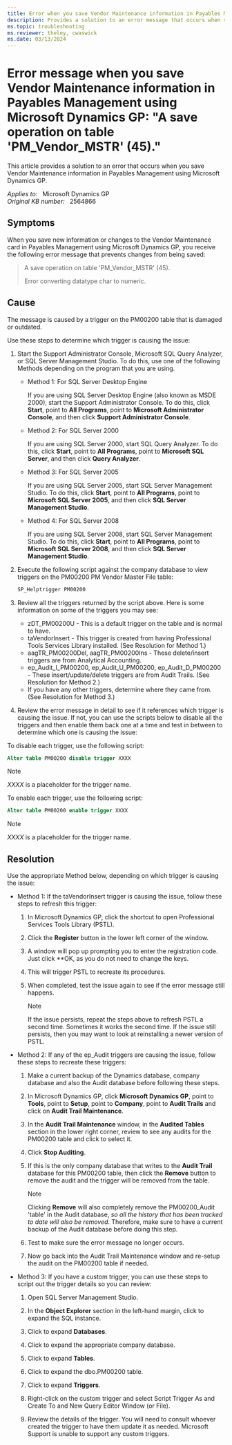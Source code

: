 ```yaml
---
title: Error when you save Vendor Maintenance information in Payables Management
description: Provides a solution to an error message that occurs when saving Vendor Maintenance information in Payables Management using Microsoft Dynamics GP.
ms.topic: troubleshooting
ms.reviewer: theley, cwaswick
ms.date: 03/13/2024
---
```

# Error message when you save Vendor Maintenance information in Payables Management using Microsoft Dynamics GP: "A save operation on table 'PM_Vendor_MSTR' (45)."

This article provides a solution to an error that occurs when you save Vendor Maintenance information in Payables Management using Microsoft Dynamics GP.

_Applies to:_ &nbsp; Microsoft Dynamics GP  
_Original KB number:_ &nbsp; 2564866

## Symptoms

When you save new information or changes to the Vendor Maintenance card in Payables Management using Microsoft Dynamics GP, you receive the following error message that prevents changes from being saved:

> A save operation on table 'PM_Vendor_MSTR' (45).
>
> Error converting datatype char to numeric.

## Cause

The message is caused by a trigger on the PM00200 table that is damaged or outdated.

Use these steps to determine which trigger is causing the issue:

1. Start the Support Administrator Console, Microsoft SQL Query Analyzer, or SQL Server Management Studio. To do this, use one of the following Methods depending on the program that you are using.

    - Method 1: For SQL Server Desktop Engine

        If you are using SQL Server Desktop Engine (also known as MSDE 2000), start the Support Administrator Console. To do this, click **Start**, point to **All Programs**, point to **Microsoft Administrator Console**, and then click **Support Administrator Console**.

    - Method 2: For SQL Server 2000

        If you are using SQL Server 2000, start SQL Query Analyzer. To do this, click **Start**, point to **All Programs**, point to **Microsoft SQL Server**, and then click **Query Analyzer**.

    - Method 3: For SQL Server 2005

        If you are using SQL Server 2005, start SQL Server Management Studio. To do this, click **Start**, point to **All Programs**, point to **Microsoft SQL Server 2005**, and then click **SQL Server Management Studio**.

    - Method 4: For SQL Server 2008

        If you are using SQL Server 2008, start SQL Server Management Studio. To do this, click **Start**, point to **All Programs**, point to **Microsoft SQL Server 2008**, and then click **SQL Server Management Studio**.

2. Execute the following script against the company database to view triggers on the PM00200 PM Vendor Master File table:

    ```sql
    SP_Helptrigger PM00200
    ```

3. Review all the triggers returned by the script above. Here is some information on some of the triggers you may see:

    - zDT_PM00200U - This is a default trigger on the table and is normal to have.
    - taVendorInsert - This trigger is created from having Professional Tools Services Library installed. (See Resolution for Method 1.)
    - aagTR_PM00200Del, aagTR_PM00200Ins - These delete/insert triggers are from Analytical Accounting.
    - ep_Audit_I_PM00200, ep_Audit_U_PM00200, ep_Audit_D_PM00200 - These insert/update/delete triggers are from Audit Trails. (See Resolution for Method 2.)
    - If you have any other triggers, determine where they came from. (See Resolution for Method 3.)

4. Review the error message in detail to see if it references which trigger is causing the issue. If not, you can use the scripts below to disable all the triggers and then enable them back one at a time and test in between to determine which one is causing the issue:

To disable each trigger, use the following script:

```sql
Alter table PM00200 disable trigger XXXX
```

> [!NOTE]
> *XXXX* is a placeholder for the trigger name.

To enable each trigger, use the following script:

```sql
Alter table PM00200 enable trigger XXXX
```

> [!NOTE]
> *XXXX* is a placeholder for the trigger name.

## Resolution

Use the appropriate Method below, depending on which trigger is causing the issue:

- Method 1: If the taVendorInsert trigger is causing the issue, follow these steps to refresh this trigger:

    1. In Microsoft Dynamics GP, click the shortcut to open Professional Services Tools Library (PSTL).

    2. Click the **Register** button in the lower left corner of the window.

    3. A window will pop up prompting you to enter the registration code. Just click **OK, as you do not need to change the keys.

    4. This will trigger PSTL to recreate its procedures.

    5. When completed, test the issue again to see if the error message still happens.

        > [!NOTE]
        > If the issue persists, repeat the steps above to refresh PSTL a second time. Sometimes it works the second time. If the issue still persists, then you may want to look at reinstalling a newer version of PSTL.

- Method 2: If any of the ep_Audit triggers are causing the issue, follow these steps to recreate these triggers:

    1. Make a current backup of the Dynamics database, company database and also the Audit database before following these steps.

    2. In Microsoft Dynamics GP, click **Microsoft Dynamics GP**, point to **Tools**, point to **Setup**, point to **Company**, point to **Audit Trails** and click on **Audit Trail Maintenance**.

    3. In the **Audit Trail Maintenance** window, in the **Audited Tables** section in the lower right corner, review to see any audits for the PM00200 table and click to select it.

    4. Click **Stop Auditing**.

    5. If this is the only company database that writes to the **Audit Trail** database for this PM00200 table, then click the **Remove** button to remove the audit and the trigger will be removed from the table.

        > [!NOTE]
        > Clicking **Remove** will also completely remove the PM00200_Audit 'table' in the Audit database, *so all the history that has been tracked to date will also be removed*. Therefore, make sure to have a current backup of the Audit database before doing this step.

    6. Test to make sure the error message no longer occurs.

    7. Now go back into the Audit Trail Maintenance window and re-setup the audit on the PM00200 table if needed.

- Method 3: If you have a custom trigger, you can use these steps to script out the trigger details so you can review:

    1. Open SQL Server Management Studio.

    2. In the **Object Explorer** section in the left-hand margin, click to expand the SQL instance.

    3. Click to expand **Databases**.

    4. Click to expand the appropriate company database.

    5. Click to expand **Tables**.

    6. Click to expand the dbo.PM00200 table.

    7. Click to expand **Triggers**.

    8. Right-click on the custom trigger and select Script Trigger As and Create To and New Query Editor Window (or File).

    9. Review the details of the trigger. You will need to consult whoever created the trigger to have them update it as needed. Microsoft Support is unable to support any custom triggers.
